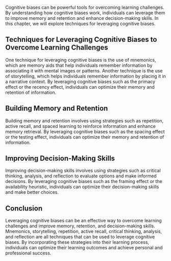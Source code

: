 
Cognitive biases can be powerful tools for overcoming learning challenges. By understanding how cognitive biases work, individuals can leverage them to improve memory and retention and enhance decision-making skills. In this chapter, we will explore techniques for leveraging cognitive biases.

Techniques for Leveraging Cognitive Biases to Overcome Learning Challenges
--------------------------------------------------------------------------

One technique for leveraging cognitive biases is the use of mnemonics, which are memory aids that help individuals remember information by associating it with mental images or patterns. Another technique is the use of storytelling, which helps individuals remember information by placing it in a narrative context. By leveraging cognitive biases such as the primacy effect or the recency effect, individuals can optimize their memory and retention of information.

Building Memory and Retention
-----------------------------

Building memory and retention involves using strategies such as repetition, active recall, and spaced learning to reinforce information and enhance memory retrieval. By leveraging cognitive biases such as the spacing effect or the testing effect, individuals can optimize their memory and retention of information.

Improving Decision-Making Skills
--------------------------------

Improving decision-making skills involves using strategies such as critical thinking, analysis, and reflection to evaluate options and make informed decisions. By leveraging cognitive biases such as the framing effect or the availability heuristic, individuals can optimize their decision-making skills and make better choices.

Conclusion
----------

Leveraging cognitive biases can be an effective way to overcome learning challenges and improve memory, retention, and decision-making skills. Mnemonics, storytelling, repetition, active recall, critical thinking, analysis, and reflection are all techniques that can be used to leverage cognitive biases. By incorporating these strategies into their learning process, individuals can optimize their learning outcomes and achieve personal and professional success.
